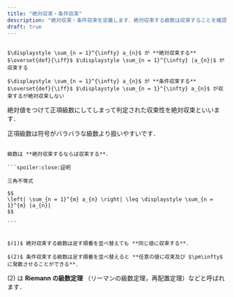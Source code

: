 ```yaml
---
title: "絶対収束・条件収束"
description: "絶対収束・条件収束を定義します．絶対収束する級数は収束することを確認し，Riemannの級数定理（再配置定理）にも触れてみます．"
draft: true
---
```


~~~definition:絶対収束・条件収束

$\displaystyle \sum_{n = 1}^{\infty} a_{n}$ が **絶対収束する** $\overset{def}{\iff}$ $\displaystyle \sum_{n = 1}^{\infty} |a_{n}|$ が収束する

$\displaystyle \sum_{n = 1}^{\infty} a_{n}$ が **条件収束する** $\overset{def}{\iff}$ $\displaystyle \sum_{n = 1}^{\infty} a_{n}$ が収束するが絶対収束しない

~~~

絶対値をつけて正項級数にしてしまって判定された収束性を絶対収束といいます．

正項級数は符号がバラバラな級数より扱いやすいです．

~~~theorem:絶対収束

級数は **絶対収束するならば収束する**．

```spoiler:close:証明

三角不等式

$$
\left| \sum_{n = 1}^{m} a_{n} \right| \leq \displaystyle \sum_{n = 1}^{m} |a_{n}|
$$

```

~~~

~~~theorem:再配置した級数

$(1)$ 絶対収束する級数は足す順番を並べ替えても **同じ値に収束する**．

$(2)$ 条件収束する級数は足す順番を並べ替えると **任意の値に収束及び $\pm\infty$ に発散させることができる**．

~~~

$(2)$ は **Riemann の級数定理** （リーマンの級数定理，再配置定理）などと呼ばれます．
